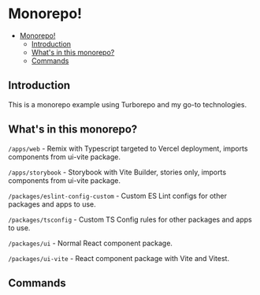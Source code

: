 # Monorepo!

- [Monorepo!](#monorepo)
  - [Introduction](#introduction)
  - [What's in this monorepo?](#whats-in-this-monorepo)
  - [Commands](#commands)

## Introduction

This is a monorepo example using Turborepo and my go-to technologies.

## What's in this monorepo?

`/apps/web` - Remix with Typescript targeted to Vercel deployment, imports components from ui-vite package.

`/apps/storybook` - Storybook with Vite Builder, stories only, imports components from ui-vite package.

`/packages/eslint-config-custom` - Custom ES Lint configs for other packages and apps to use.

`/packages/tsconfig` - Custom TS Config rules for other packages and apps to use.

`/packages/ui` - Normal React component package.

`/packages/ui-vite` - React component package with Vite and Vitest.

## Commands
